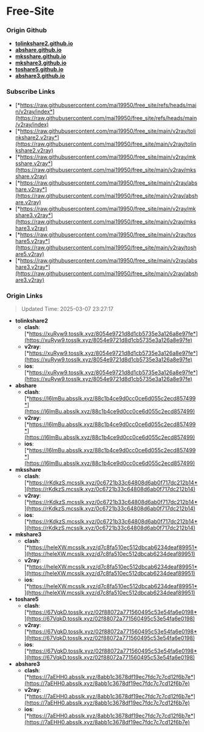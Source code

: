 # Free-Site

### Origin Github

- [**tolinkshare2.github.io**](https://github.com/tolinkshare2/tolinkshare2.github.io)
- [**abshare.github.io**](https://github.com/abshare/abshare.github.io)
- [**mksshare.github.io**](https://github.com/mksshare/mksshare.github.io)
- [**mkshare3.github.io**](https://github.com/mkshare3/mkshare3.github.io)
- [**toshare5.github.io**](https://github.com/toshare5/toshare5.github.io)
- [**abshare3.github.io**](https://github.com/abshare3/abshare3.github.io)

### Subscribe Links

- [*https://raw.githubusercontent.com/mai19950/free_site/refs/heads/main/v2ray/index*](https://raw.githubusercontent.com/mai19950/free_site/refs/heads/main/v2ray/index)
- [*https://raw.githubusercontent.com/mai19950/free_site/main/v2ray/tolinkshare2.v2ray*](https://raw.githubusercontent.com/mai19950/free_site/main/v2ray/tolinkshare2.v2ray)
- [*https://raw.githubusercontent.com/mai19950/free_site/main/v2ray/mksshare.v2ray*](https://raw.githubusercontent.com/mai19950/free_site/main/v2ray/mksshare.v2ray)
- [*https://raw.githubusercontent.com/mai19950/free_site/main/v2ray/abshare.v2ray*](https://raw.githubusercontent.com/mai19950/free_site/main/v2ray/abshare.v2ray)
- [*https://raw.githubusercontent.com/mai19950/free_site/main/v2ray/mkshare3.v2ray*](https://raw.githubusercontent.com/mai19950/free_site/main/v2ray/mkshare3.v2ray)
- [*https://raw.githubusercontent.com/mai19950/free_site/main/v2ray/toshare5.v2ray*](https://raw.githubusercontent.com/mai19950/free_site/main/v2ray/toshare5.v2ray)
- [*https://raw.githubusercontent.com/mai19950/free_site/main/v2ray/abshare3.v2ray*](https://raw.githubusercontent.com/mai19950/free_site/main/v2ray/abshare3.v2ray)

### Origin Links

> Updated Time: 2025-03-07 23:27:17

- **tolinkshare2**
  - **clash**: [*https://xuRyw9.tosslk.xyz/8054e9721d8d1cb5735e3a126a8e97fe*](https://xuRyw9.tosslk.xyz/8054e9721d8d1cb5735e3a126a8e97fe)
  - **v2ray**: [*https://xuRyw9.tosslk.xyz/8054e9721d8d1cb5735e3a126a8e97fe*](https://xuRyw9.tosslk.xyz/8054e9721d8d1cb5735e3a126a8e97fe)
  - **ios**: [*https://xuRyw9.tosslk.xyz/8054e9721d8d1cb5735e3a126a8e97fe*](https://xuRyw9.tosslk.xyz/8054e9721d8d1cb5735e3a126a8e97fe)
- **abshare**
  - **clash**: [*https://I6lmBu.absslk.xyz/88c1b4ce9d0cc0ce6d055c2ecd857499*](https://I6lmBu.absslk.xyz/88c1b4ce9d0cc0ce6d055c2ecd857499)
  - **v2ray**: [*https://I6lmBu.absslk.xyz/88c1b4ce9d0cc0ce6d055c2ecd857499*](https://I6lmBu.absslk.xyz/88c1b4ce9d0cc0ce6d055c2ecd857499)
  - **ios**: [*https://I6lmBu.absslk.xyz/88c1b4ce9d0cc0ce6d055c2ecd857499*](https://I6lmBu.absslk.xyz/88c1b4ce9d0cc0ce6d055c2ecd857499)
- **mksshare**
  - **clash**: [*https://rKdkzS.mcsslk.xyz/0c6721b33c64808d6ab0f717dc212b14*](https://rKdkzS.mcsslk.xyz/0c6721b33c64808d6ab0f717dc212b14)
  - **v2ray**: [*https://rKdkzS.mcsslk.xyz/0c6721b33c64808d6ab0f717dc212b14*](https://rKdkzS.mcsslk.xyz/0c6721b33c64808d6ab0f717dc212b14)
  - **ios**: [*https://rKdkzS.mcsslk.xyz/0c6721b33c64808d6ab0f717dc212b14*](https://rKdkzS.mcsslk.xyz/0c6721b33c64808d6ab0f717dc212b14)
- **mkshare3**
  - **clash**: [*https://heleXW.mcsslk.xyz/d7c8fa510ec512dbcab6234deaf89951*](https://heleXW.mcsslk.xyz/d7c8fa510ec512dbcab6234deaf89951)
  - **v2ray**: [*https://heleXW.mcsslk.xyz/d7c8fa510ec512dbcab6234deaf89951*](https://heleXW.mcsslk.xyz/d7c8fa510ec512dbcab6234deaf89951)
  - **ios**: [*https://heleXW.mcsslk.xyz/d7c8fa510ec512dbcab6234deaf89951*](https://heleXW.mcsslk.xyz/d7c8fa510ec512dbcab6234deaf89951)
- **toshare5**
  - **clash**: [*https://67VqkD.tosslk.xyz/02f88072a771560495c53e54fa6e0198*](https://67VqkD.tosslk.xyz/02f88072a771560495c53e54fa6e0198)
  - **v2ray**: [*https://67VqkD.tosslk.xyz/02f88072a771560495c53e54fa6e0198*](https://67VqkD.tosslk.xyz/02f88072a771560495c53e54fa6e0198)
  - **ios**: [*https://67VqkD.tosslk.xyz/02f88072a771560495c53e54fa6e0198*](https://67VqkD.tosslk.xyz/02f88072a771560495c53e54fa6e0198)
- **abshare3**
  - **clash**: [*https://7aEHH0.absslk.xyz/8abb1c3678df19ec7fdc7c7cd12f6b7e*](https://7aEHH0.absslk.xyz/8abb1c3678df19ec7fdc7c7cd12f6b7e)
  - **v2ray**: [*https://7aEHH0.absslk.xyz/8abb1c3678df19ec7fdc7c7cd12f6b7e*](https://7aEHH0.absslk.xyz/8abb1c3678df19ec7fdc7c7cd12f6b7e)
  - **ios**: [*https://7aEHH0.absslk.xyz/8abb1c3678df19ec7fdc7c7cd12f6b7e*](https://7aEHH0.absslk.xyz/8abb1c3678df19ec7fdc7c7cd12f6b7e)
